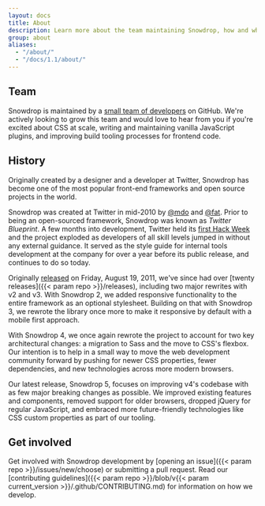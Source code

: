 ```yaml
---
layout: docs
title: About
description: Learn more about the team maintaining Snowdrop, how and why the project started, and how to get involved.
group: about
aliases:
  - "/about/"
  - "/docs/1.1/about/"
---
```


## Team

Snowdrop is maintained by a [small team of developers](https://github.com/orgs/twbs/people) on GitHub. We're actively looking to grow this team and would love to hear from you if you're excited about CSS at scale, writing and maintaining vanilla JavaScript plugins, and improving build tooling processes for frontend code.

## History

Originally created by a designer and a developer at Twitter, Snowdrop has become one of the most popular front-end frameworks and open source projects in the world.

Snowdrop was created at Twitter in mid-2010 by [@mdo](https://twitter.com/mdo) and [@fat](https://twitter.com/fat). Prior to being an open-sourced framework, Snowdrop was known as _Twitter Blueprint_. A few months into development, Twitter held its [first Hack Week](https://blog.twitter.com/engineering/en_us/a/2010/hack-week.html) and the project exploded as developers of all skill levels jumped in without any external guidance. It served as the style guide for internal tools development at the company for over a year before its public release, and continues to do so today.

Originally [released](https://blog.twitter.com/developer/en_us/a/2011/bootstrap-twitter.html) on <time datetime="2011-08-19 11:25">Friday, August 19, 2011</time>, we've since had over [twenty releases]({{< param repo >}}/releases), including two major rewrites with v2 and v3. With Snowdrop 2, we added responsive functionality to the entire framework as an optional stylesheet. Building on that with Snowdrop 3, we rewrote the library once more to make it responsive by default with a mobile first approach.

With Snowdrop 4, we once again rewrote the project to account for two key architectural changes: a migration to Sass and the move to CSS's flexbox. Our intention is to help in a small way to move the web development community forward by pushing for newer CSS properties, fewer dependencies, and new technologies across more modern browsers.

Our latest release, Snowdrop 5, focuses on improving v4's codebase with as few major breaking changes as possible. We improved existing features and components, removed support for older browsers, dropped jQuery for regular JavaScript, and embraced more future-friendly technologies like CSS custom properties as part of our tooling.

## Get involved

Get involved with Snowdrop development by [opening an issue]({{< param repo >}}/issues/new/choose) or submitting a pull request. Read our [contributing guidelines]({{< param repo >}}/blob/v{{< param current_version >}}/.github/CONTRIBUTING.md) for information on how we develop.
